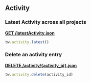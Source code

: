 ## Activity

### Latest Activity across all projects

[**GET /latestActivity.json**](https://developer.teamwork.com/projects/activity/latest-activity-across-all-projects)

```js
tw.activity.latest()
```

### Delete an activity entry

[**DELETE /activity/{activity_id}.json**](https://developer.teamwork.com/projects/activity/delete-an-activity-entry)

```js
tw.activity.delete(activity_id)
```

